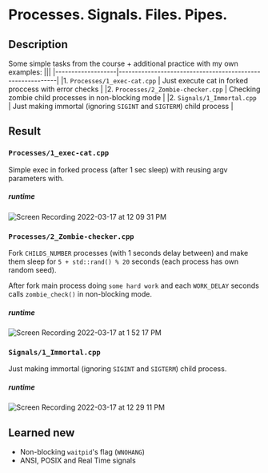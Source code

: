 # Processes. Signals. Files. Pipes.
## Description

Some simple tasks from the course + additional practice with my own examples:
|||
|-------------------|-----------------------------------------------------------|
|1. `Processes/1_exec-cat.cpp`        | Just execute cat in forked proccess with error checks |
|2. `Processes/2_Zombie-checker.cpp`  | Checking zombie child processes in non-blocking mode  |
|2. `Signals/1_Immortal.cpp`          | Just making immortal (ignoring `SIGINT` and `SIGTERM`) child process |




## Result

### `Processes/1_exec-cat.cpp`

Simple exec in forked process (after 1 sec sleep) with reusing argv parameters with.

##### runtime

![Screen Recording 2022-03-17 at 12 09 31 PM](https://user-images.githubusercontent.com/44144647/158776572-3c0f3b56-28a8-492b-af01-83faa5a3a80b.gif)


### `Processes/2_Zombie-checker.cpp`

Fork `CHILDS_NUMBER` processes (with 1 seconds delay between) and make them sleep for `5 + std::rand() % 20` seconds (each process has own random seed).

After fork main process doing `some hard work` and each `WORK_DELAY` seconds calls `zombie_check()` in non-blocking mode.

##### runtime

![Screen Recording 2022-03-17 at 1 52 17 PM](https://user-images.githubusercontent.com/44144647/158794971-b93aeb31-de99-4868-b71f-34829766ef27.gif)


### `Signals/1_Immortal.cpp`

Just making immortal (ignoring `SIGINT` and `SIGTERM`) child process.

##### runtime

![Screen Recording 2022-03-17 at 12 29 11 PM](https://user-images.githubusercontent.com/44144647/158795441-6ad4b09a-ec8f-40c1-8f65-493f366bc1bf.gif)



## Learned new
* Non-blocking `waitpid`'s flag (`WNOHANG`)
* ANSI, POSIX and Real Time signals
